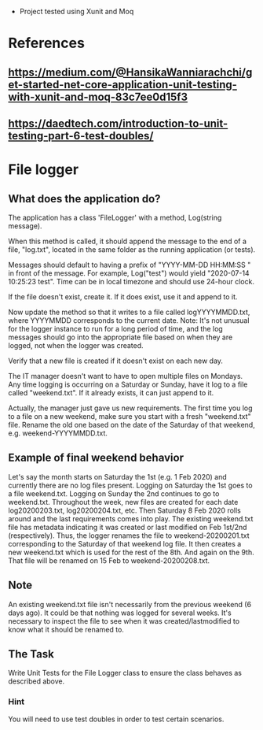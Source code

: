 - Project tested using Xunit and Moq

# References

## https://medium.com/@HansikaWanniarachchi/get-started-net-core-application-unit-testing-with-xunit-and-moq-83c7ee0d15f3

## https://daedtech.com/introduction-to-unit-testing-part-6-test-doubles/

# File logger

## What does the application do?

The application has a class 'FileLogger' with a method, Log(string message).

When this method is called, it should append the message to the end of a file, "log.txt", located in the same folder as the running application (or tests).

Messages should default to having a prefix of "YYYY-MM-DD HH:MM:SS " in front of the message. For example, Log("test") would yield "2020-07-14 10:25:23 test". Time can be in local timezone and should use 24-hour clock.

If the file doesn't exist, create it. If it does exist, use it and append to it.

Now update the method so that it writes to a file called logYYYYMMDD.txt, where YYYYMMDD corresponds to the current date. Note: It's not unusual for the logger instance to run for a long period of time, and the log messages should go into the appropriate file based on when they are logged, not when the logger was created.

Verify that a new file is created if it doesn't exist on each new day.

The IT manager doesn't want to have to open multiple files on Mondays. Any time logging is occurring on a Saturday or Sunday, have it log to a file called "weekend.txt". If it already exists, it can just append to it.

Actually, the manager just gave us new requirements. The first time you log to a file on a new weekend, make sure you start with a fresh "weekend.txt" file. Rename the old one based on the date of the Saturday of that weekend, e.g. weekend-YYYYMMDD.txt.

## Example of final weekend behavior

Let's say the month starts on Saturday the 1st (e.g. 1 Feb 2020) and currently there are no log files present. Logging on Saturday the 1st goes to a file weekend.txt. Logging on Sunday the 2nd continues to go to weekend.txt. Throughout the week, new files are created for each date log20200203.txt, log20200204.txt, etc. Then Saturday 8 Feb 2020 rolls around and the last requirements comes into play. The existing weekend.txt file has metadata indicating it was created or last modified on Feb 1st/2nd (respectively). Thus, the logger renames the file to weekend-20200201.txt corresponding to the Saturday of that weekend log file. It then creates a new weekend.txt which is used for the rest of the 8th. And again on the 9th. That file will be renamed on 15 Feb to weekend-20200208.txt.

## Note

An existing weekend.txt file isn't necessarily from the previous weekend (6 days ago). It could be that nothing was logged for several weeks. It's necessary to inspect the file to see when it was created/lastmodified to know what it should be renamed to.

## The Task

Write Unit Tests for the File Logger class to ensure the class behaves as described above.

### Hint

You will need to use test doubles in order to test certain scenarios.
